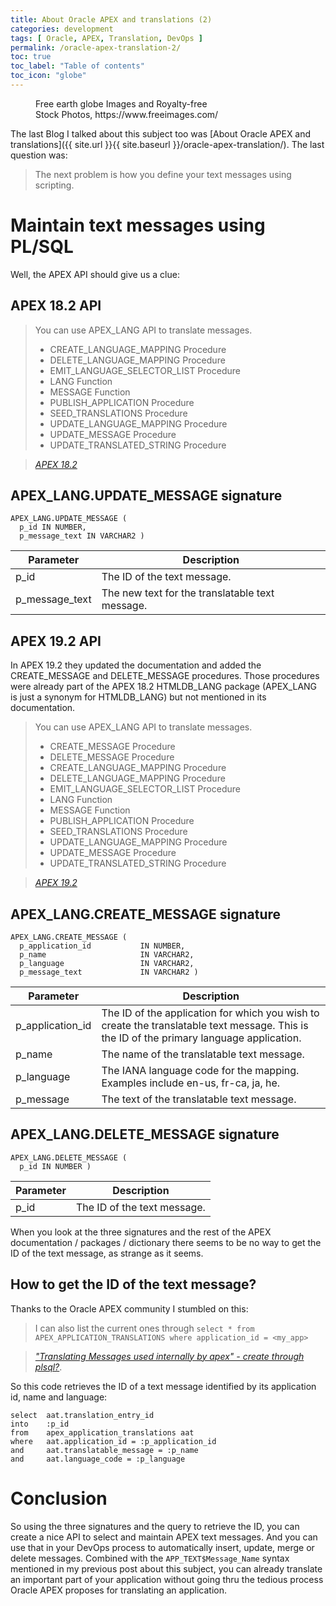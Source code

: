 ```yaml
---
title: About Oracle APEX and translations (2)
categories: development
tags: [ Oracle, APEX, Translation, DevOps ]
permalink: /oracle-apex-translation-2/
toc: true
toc_label: "Table of contents"
toc_icon: "globe"
---
```


<figure style="width: 300px" class="centered">
  <img src="{{ site.url }}{{ site.baseurl }}/assets/images/earth-globe-3-1451708-640x640.jpg" alt="">
	<figcaption>Free earth globe Images and Royalty-free Stock Photos, https://www.freeimages.com/</figcaption>
</figure> 

The last Blog I talked about this subject too was [About Oracle APEX and translations]({{ site.url }}{{ site.baseurl }}/oracle-apex-translation/).
The last question was:

> The next problem is how you define your text messages using scripting.

<!--more-->

# Maintain text messages using PL/SQL

Well, the APEX API should give us a clue:

## APEX 18.2 API

> You can use APEX_LANG API to translate messages.
>
> - CREATE_LANGUAGE_MAPPING Procedure
> - DELETE_LANGUAGE_MAPPING Procedure
> - EMIT_LANGUAGE_SELECTOR_LIST Procedure
> - LANG Function
> - MESSAGE Function
> - PUBLISH_APPLICATION Procedure
> - SEED_TRANSLATIONS Procedure
> - UPDATE_LANGUAGE_MAPPING Procedure
> - UPDATE_MESSAGE Procedure
> - UPDATE_TRANSLATED_STRING Procedure

> <cite><a href="https://docs.oracle.com/en/database/oracle/application-express/18.2/aeapi/APEX_LANG.html#GUID-68DF9D22-3C3A-418A-B27A-868A569BD990">APEX 18.2</a></cite>


## APEX_LANG.UPDATE_MESSAGE signature


```
APEX_LANG.UPDATE_MESSAGE (
  p_id IN NUMBER,
  p_message_text IN VARCHAR2 )
```

| Parameter		   | Description                                     |
| ---------      | -----------                                     |
| p_id           | The ID of the text message.                     |
| p_message_text | The new text for the translatable text message. |


## APEX 19.2 API

In APEX 19.2 they updated the documentation and added the CREATE_MESSAGE and DELETE_MESSAGE procedures.
Those procedures were already part of the APEX 18.2 HTMLDB_LANG package (APEX_LANG is just a synonym for HTMLDB_LANG) but not mentioned in its documentation.

> You can use APEX_LANG API to translate messages.
> 
> - CREATE_MESSAGE Procedure
> - DELETE_MESSAGE Procedure
> - CREATE_LANGUAGE_MAPPING Procedure
> - DELETE_LANGUAGE_MAPPING Procedure
> - EMIT_LANGUAGE_SELECTOR_LIST Procedure
> - LANG Function
> - MESSAGE Function
> - PUBLISH_APPLICATION Procedure
> - SEED_TRANSLATIONS Procedure
> - UPDATE_LANGUAGE_MAPPING Procedure
> - UPDATE_MESSAGE Procedure
> - UPDATE_TRANSLATED_STRING Procedure

> <cite><a href="https://docs.oracle.com/en/database/oracle/application-express/19.2/aeapi/APEX_LANG.html#GUID-68DF9D22-3C3A-418A-B27A-868A569BD990">APEX 19.2</a></cite>


## APEX_LANG.CREATE_MESSAGE signature


```
APEX_LANG.CREATE_MESSAGE (
  p_application_id           IN NUMBER,
  p_name                     IN VARCHAR2,
  p_language                 IN VARCHAR2,
  p_message_text             IN VARCHAR2 )
```

| Parameter        | Description                                                                                                                               |
| ---------        | -----------                                                                                                                               | 
| p_application_id | The ID of the application for which you wish to create the translatable text message. This is the ID of the primary language application. |
| p_name 					 | The name of the translatable text message.  		 												 							 				 		 			 		 				 											 |
| p_language 			 | The IANA language code for the mapping. Examples include en-us, fr-ca, ja, he. 																													 |
| p_message 			 | The text of the translatable text message. 										 																																					 |


## APEX_LANG.DELETE_MESSAGE signature

```
APEX_LANG.DELETE_MESSAGE (
  p_id IN NUMBER )
```

| Parameter | Description                 |
| --------- | -----------                 |
| p_id 			| The ID of the text message. |


When you look at the three signatures and the rest of the APEX documentation / packages / dictionary there seems to be no way to get the ID of the text message, as strange as it seems.


## How to get the ID of the text message?

Thanks to the Oracle APEX community I stumbled on this:


> I can also list the current ones through `select * from APEX_APPLICATION_TRANSLATIONS where application_id = <my_app>`

> <cite><a href="https://community.oracle.com/tech/developers/discussion/716972/translating-messages-used-internally-by-apex-create-through-plsql">"Translating Messages used internally by apex" - create through plsql?</a></cite>.



So this code retrieves the ID of a text message identified by its application id, name and language:

```
select  aat.translation_entry_id
into    :p_id
from    apex_application_translations aat
where   aat.application_id = :p_application_id
and     aat.translatable_message = :p_name
and     aat.language_code = :p_language
```

# Conclusion

So using the three signatures and the query to retrieve the ID, you can create
a nice API to select and maintain APEX text messages. And you can use that in
your DevOps process to automatically insert, update, merge or delete
messages. Combined with the `APP_TEXT$Message_Name` syntax mentioned in my
previous post about this subject, you can already translate an important part
of your application without going thru the tedious process Oracle APEX
proposes for translating an application.
